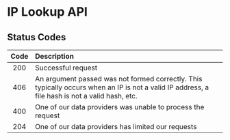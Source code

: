 # IP Lookup API

## Status Codes

|Code| Description|
|:---:|:-----------|
|200| Successful request|
|406|An argument passed was not formed correctly. This typically occurs when an IP is not a valid IP address, a file hash is not a valid hash, etc.|
|400|One of our data providers was unable to process the request|
|204|One of our data providers has limited our requests|